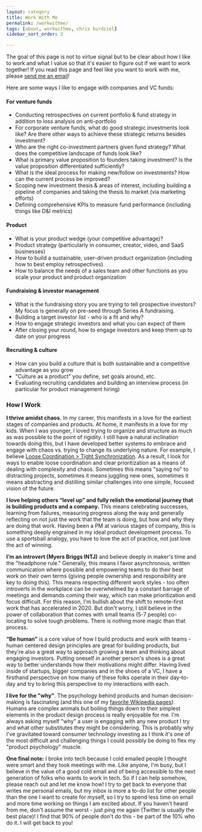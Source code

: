 ```yaml
---
layout: category
title: Work With Me
permalink: /workwithme/
tags: [about, workwithme, chris kurdziel]
sidebar_sort_order: 3

---
```


The goal of this page is not to virtue signal but to be clear about how I like to work and what I value so that it's easier to figure out if we want to work together! If you read this page and feel like you want to work with me, please <a href="mailto:chris@primordial.vc">send me an email</a>!

Here are some ways I like to engage with companies and VC funds:

#### For venture funds
 - Conducting retrospectives on current portfolio & fund strategy in addition to loss analysis on anti-portfolio
 - For corporate venture funds, what do good strategic investments look like? Are there other ways to achieve these strategic returns besides investment?
 - Who are the right co-investment partners given fund strategy? What does the competitive landscape of funds look like?
 - What is primary value proposition to founders taking investment? Is the value proposition differentiated sufficiently?
 - What is the ideal process for making new/follow on investments? How can the current process be improved?
 - Scoping new investment thesis & areas of interest, including building a pipeline of companies and taking the thesis to market (via marketing efforts)
 - Defining comprehensive KPIs to measure fund performance (including things like D&I metrics)
  
#### Product
 - What is your product wedge (your competitive advantage)?
 - Product strategy (particularly in consumer, creator, video, and SaaS businesses)
 - How to build a sustainable, user-driven product organization (including how to best employ retrospectives)
 - How to balance the needs of a sales team and other functions as you scale your product and product organization
  
#### Fundraising & investor management
 - What is the fundraising story you are trying to tell prospective investors? My focus is generally on pre-seed through Series A fundraising.
 - Building a target investor list - who is a fit and why?
 - How to engage strategic investors and what you can expect of them
 - After closing your round, how to engage investors and keep them up to date on your progress
 
#### Recruiting & culture
 - How can you build a culture that is both sustainable and a competitive advantage as you grow
 - "Culture as a product" you define, set goals around, etc.
 - Evaluating recruiting candidates and building an interview process (in particular for product management hiring)

### How I Work

**I thrive amidst chaos.** In my career, this manifests in a love for the earliest stages of companies and products. At home, it manifests in a love for my kids. When I was younger, I loved trying to organize and structure as much as was possible to the point of rigidity. I still have a natural inclination towards doing this, but I have developed better systems to embrace and engage with chaos vs. trying to change its underlying nature. For example, I believe [Loose Coordination \> Tight Synchronization][8]. As a result, I look for ways to enable loose coordination and clear prioritization as a means of dealing with complexity and chaos. Sometimes this means "saying no" to distracting projects, sometimes it means juggling new ones, sometimes it means abstracting and distilling similar challenges into one simple, focused vision of the future.

**I love helping others “level up” and fully relish the emotional journey that is building products and a company.** This means celebrating successes, learning from failures, measuring progress along the way and generally reflecting on not just the work that the team is doing, but how and why they are doing that work. Having been a PM at various stages of company, this is something deeply engrained in my ideal product development process. To use a sportsball analogy, you have to love the act of practice, not just love the act of winning.

**I’m an introvert (Myers Briggs INTJ)** and believe deeply in maker's time and the "headphone rule." Generally, this means I favor asynchronous, written communication where possible and empowering teams to do their best work on their own terms (giving people ownership and responsibility are key to doing this). This means respecting different work styles - too often introverts in the workplace can be overwhelmed by a constant barrage of meetings and demands coming their way, which can make prioritization and focus difficult. For this reason, I'm bullish about the shift to remote-first work that has accelerated in 2020. But don't worry, I still believe in the power of collaboration that comes with small teams (5-7 people) co-locating to solve tough problems. There is nothing more magic than that process.

**“Be human”** is a core value of how I build products and work with teams - human centered design principles are great for building products, but they're also a great way to approach growing a team and thinking about engaging investors. Putting oneself in another person's shoes is a great way to better understands how their motivations might differ. Having lived inside of startups, bigger companies and in the shoes of a VC, I have a firsthand perspective on how many of these folks operate in their day-to-day and try to bring this perspective to my interactions with each.

**I live for the "why"**. The psychology behind products and human decision-making is fascinating (and this one of my [favorite Wikipedia pages](https://en.wikipedia.org/wiki/List_of_cognitive_biases)). Humans are complex animals but boiling things down to their simplest elements in the product design process is really enjoyable for me. I'm always asking myself "why" a user is engaging with any new product I try and what other substitutes they might be considering. This is probably why I've gravitated toward consumer technology investing as I think it's one of the most difficult and challenging things I could possibly be doing to flex my "product psychology" muscle.

**One final note:** I broke into tech because I cold emailed people I thought were smart and they took meetings with me. Like anyone, I'm busy, but I believe in the value of a good cold email and of being accessible to the next generation of folks who wants to work in tech. So if I can help somehow, please reach out and let me know how! I try to get back to everyone that writes me personal emails, but my inbox is more a to-do list for other people than the one I want to create for myself, so I try to spend less time on email and more time working on things I am excited about. If you haven't heard from me, don't assume the worst - just ping me again (Twitter is usually the best place)! I find that 90% of people don't do this - be part of the 10% who do it. I will get back to you!

[8]:	http://us1.campaign-archive1.com/?u=78cbbb7f2882629a5157fa593&id=6018c6315f
